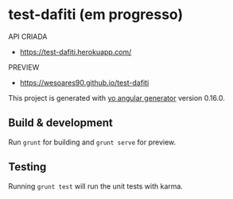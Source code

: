 # test-dafiti (em progresso)

API CRIADA 
- https://test-dafiti.herokuapp.com/

PREVIEW

- https://wesoares90.github.io/test-dafiti






This project is generated with [yo angular generator](https://github.com/yeoman/generator-angular)
version 0.16.0.

## Build & development

Run `grunt` for building and `grunt serve` for preview.

## Testing

Running `grunt test` will run the unit tests with karma.
